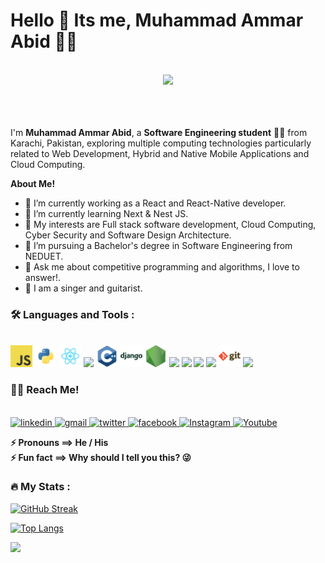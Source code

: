 <h1> Hello 👋 Its me, Muhammad Ammar Abid 👦🏻</h1>  

<br>

<div id="header" align="center">
  <img src="https://media.giphy.com/media/M9gbBd9nbDrOTu1Mqx/giphy.gif" width="100"/>
</div>

<br>
<div align="center"" > <img src="https://komarev.com/ghpvc/?username=Ammar-Abid92&style=flat-square&color=blue" alt=""/></div>
<br>

I'm **Muhammad Ammar Abid**, a **Software Engineering student** 👨‍💻 from Karachi, Pakistan, exploring multiple computing technologies particularly related to Web Development, Hybrid and Native Mobile Applications and Cloud Computing.


**About Me!**

- 🔭 I’m currently working as a React and React-Native developer.
- 🌱 I’m currently learning Next & Nest JS.
- 🤔 My interests are Full stack software development, Cloud Computing, Cyber Security and Software Design Architecture.
- 💼 I’m pursuing a Bachelor's degree in Software Engineering from NEDUET.
- 💬 Ask me about competitive programming and algorithms, I love to answer!.
- 🎸 I am a singer and guitarist.


 
### :hammer_and_wrench: Languages and Tools :
<br>
  
  
<div>
<img height="35" src="https://raw.githubusercontent.com/github/explore/80688e429a7d4ef2fca1e82350fe8e3517d3494d/topics/javascript/javascript.png">
<img height="35" src="https://raw.githubusercontent.com/github/explore/80688e429a7d4ef2fca1e82350fe8e3517d3494d/topics/python/python.png">
<img height="35" src="https://raw.githubusercontent.com/github/explore/80688e429a7d4ef2fca1e82350fe8e3517d3494d/topics/react/react.png">

<img height="35" src="https://miro.medium.com/max/1400/1*gxOA6-EF8P8vnYdk3Bc9bg.png">
<img height="35" src="https://raw.githubusercontent.com/github/explore/80688e429a7d4ef2fca1e82350fe8e3517d3494d/topics/cpp/cpp.png">

<img height="35" src="https://raw.githubusercontent.com/github/explore/80688e429a7d4ef2fca1e82350fe8e3517d3494d/topics/django/django.png">
<img height="35" src="https://raw.githubusercontent.com/github/explore/80688e429a7d4ef2fca1e82350fe8e3517d3494d/topics/nodejs/nodejs.png">
<img height="35" src="https://i0.wp.com/www.metizsoft.com/wp-content/uploads/2022/11/Watermelon-DB-1.jpg?ssl=1">

<img height="35" src="http://mongodb-js.github.io/leaf/mongodb-leaf_16x16@2x.png">
<img height="35" src="https://upload.wikimedia.org/wikipedia/commons/thumb/2/29/Postgresql_elephant.svg/640px-Postgresql_elephant.svg.png"></code>
<img height="35" src="https://miro.medium.com/max/300/1*R4c8lHBHuH5qyqOtZb3h-w.png">

<img height="35" src="https://raw.githubusercontent.com/github/explore/80688e429a7d4ef2fca1e82350fe8e3517d3494d/topics/git/git.png">
<img height="35" src="https://encrypted-tbn0.gstatic.com/images?q=tbn:ANd9GcRbi9aVFq2CV5UxsEhDk4L5Hk_u4nHnSTnsWhnOUNRg4mfdOfWZfJoPGLZL01QvgvIDT8Q&usqp=CAU">
</div>
  
  
### :man_technologist: Reach Me! 
<br>

<a href="https://www.linkedin.com/in/ammar-abid-7645951b7/" target="_blank" rel="nofollow noopener noreferrer">
  <img alt="linkedin" src="https://img.shields.io/badge/linkedin-%230077B5.svg?&style=for-the-badge&logo=linkedIn&logoColor=white"/>
</a> 
<a href="mailto:ammarabid890@gmail.com" target="_blank" rel="nofollow noopener noreferrer">
  <img alt="gmail" src="https://img.shields.io/badge/gmail-%23D14836.svg?&style=for-the-badge&logo=Gmail&logoColor=white"/>
</a>

 <a href="https://twitter.com/AmmarAbid92_90" rel="nofollow">
  <img alt="twitter" src="https://img.shields.io/badge/Twitter-%23D14836.svg?&style=for-the-badge&logo=X&logoColor=black&color=f2f2f2" />    
</a>
    
<a href="https://www.facebook.com/profile.php?id=100010023240193" rel="nofollow">
  <img alt="facebook" src="https://img.shields.io/badge/Facebook-%23D14836.svg?&style=for-the-badge&logo=facebook&logoColor=white&color=0096FF">
</a> 
  <a href="https://www.instagram.com/ammarabid92_90" rel="nofollow">
 <img alt="Instagram" src="https://img.shields.io/badge/Instagram-%23D14836.svg?&style=for-the-badge&logo=instagram&logoColor=white&color=d62976">
  </a>
 <a href="https://www.youtube.com/channel/UCmVTp6pRdetAvz_V0378giQ?view_as=subscriber" rel="nofollow">
  <img alt="Youtube" src="https://img.shields.io/badge/Youtube-%23D14836.svg?&style=for-the-badge&logo=Youtube&logoColor=white">
 </a>
  

**⚡ Pronouns ==> He / His**
<br>
**⚡ Fun fact ==> Why should I tell you this? 😜** 

### :fire: My Stats :

[![GitHub Streak](http://github-readme-streak-stats.herokuapp.com?user=Ammar-Abid92&theme=dark&background=000000)](https://git.io/streak-stats)

[![Top Langs](https://github-readme-stats.vercel.app/api/top-langs/?username=Ammar-Abid92&layout=compact&theme=vision-friendly-dark)](https://github.com/anuraghazra/github-readme-stats)


<img src="https://github-readme-stats.vercel.app/api?username=Ammar-Abid92&&show_icons=true&title_color=38E0FF&icon_color=bb2acf&text_color=FFFFFF&bg_color=003C47">
